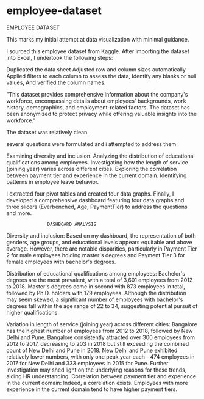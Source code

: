 # employee-dataset
 EMPLOYEE DATASET

  This marks my initial attempt at data visualization with minimal guidance. 

  I sourced this employee dataset from Kaggle. After importing the dataset into Excel, I undertook the following steps:

   Duplicated the data sheet
   Adjusted row and column sizes automatically 
   Applied filters to each column to assess the data, 
   Identify any blanks or null values, 
   And verified the column names. 
     
  "This dataset provides comprehensive information about the company's workforce, encompassing details about employees'  backgrounds, work history, 
    demographics, and employment-related factors. The dataset has been anonymized to protect  privacy while offering valuable insights into the workforce." 

   The dataset was relatively clean. 

  several questions were formulated and i attempted to address them: 

  Examining diversity and inclusion. 
  Analyzing the distribution of educational qualifications among employees. 
  Investigating how the length of service (joining year) varies across different cities. 
  Exploring the correlation between payment tier and experience in the current domain. 
  Identifying patterns in employee leave behavior. 

  I extracted four pivot tables and created four data graphs. 
 Finally, I developed a comprehensive dashboard featuring four  data graphs and three slicers (Everbenched, Age, PaymentTier) to address the questions and more.  

                   DASHBOARD ANALYSIS 

  Diversity and inclusion: Based on my dashboard, the representation of both genders, age groups, and educational levels appears equitable and above average. 
However, there are notable disparities, particularly in Payment Tier 2 for male employees holding master's degrees and 
Payment Tier 3 for female employees with bachelor's degrees. 

  Distribution of educational qualifications among employees: Bachelor's degrees are the most prevalent, with a total of 3,601 employees from 2012 to 2018.
Master's degrees come in second with 873 employees in total, followed by Ph.D. holders with 179 employees. 
Although the distribution may seem skewed, a significant number of employees with bachelor's degrees fall within the age range of 22 to 34, 
suggesting potential pursuit of higher qualifications. 

  Variation in length of service (joining year) across different cities: Bangalore has the highest number of employees from 2012 to 2018, followed by New Delhi and Pune. 
Bangalore consistently attracted over 300 employees from 2012 to 2017, decreasing to 203 in 2018 but still exceeding the combined count of New Delhi and Pune in 2018. 
New Delhi and Pune exhibited relatively lower numbers, with only one peak year each—474 employees in 2017 for New Delhi and 333 employees in 2015 for Pune. 
Further investigation may shed light on the underlying reasons for these trends, aiding HR understanding. Correlation between payment tier and experience in the current domain: 
Indeed, a correlation exists. Employees with more experience in the current domain tend to have higher payment tiers.
